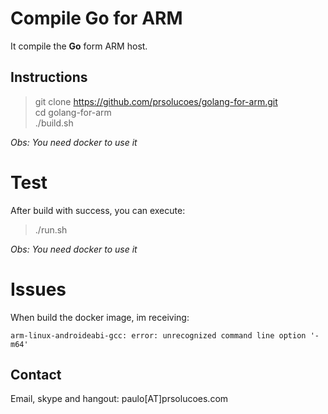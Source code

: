 # Compile Go for ARM

It compile the **Go** form ARM host.  

## Instructions

> git clone https://github.com/prsolucoes/golang-for-arm.git    
> cd golang-for-arm  
> ./build.sh  

*Obs: You need docker to use it*

# Test

After build with success, you can execute:

> ./run.sh  

 *Obs: You need docker to use it*

# Issues

When build the docker image, im receiving:

```
arm-linux-androideabi-gcc: error: unrecognized command line option '-m64'
```

## Contact

Email, skype and hangout: paulo[AT]prsolucoes.com

